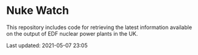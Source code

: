 # Nuke Watch

This repository includes code for retrieving the latest information available on the output of EDF nuclear power plants in the UK.

Last updated: 2021-05-07 23:05